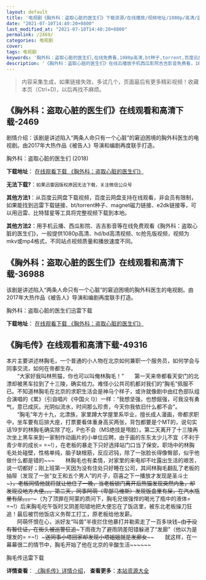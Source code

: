 ```yaml
---
layout: default
title: '电视剧《胸外科：盗取心脏的医生们》下载资源/在线播放/视频地址/1080p/高清/蓝光'
date: "2021-07-10T14:40:20+0800"
last_modified_at: "2021-07-10T14:40:20+0800"
permalink: /2469/
categories: 电视剧
cover:
tags: 电视剧
keywords: '胸外科：盗取心脏的医生们,在线免费看,1080p高清,bt种子,torrent,百度云盘,magnet,磁力链,迅雷下载资源'
description: '《胸外科：盗取心脏的医生们》在线云播放手机西瓜影院吉吉影音免费看，1080p高清bd/hd未删减完整版和tc抢先枪版，mkv/mp4格式，附带bt/torrent种子、magnet/磁力链、百度云盘、网盘资源迅雷下载链接'
---
```


>内容采集生成，如果链接失效，多试几个，页面最后有更多精彩视频！收藏本页（Ctrl+D)，以后再找不麻烦。


## 《胸外科：盗取心脏的医生们》在线观看和高清下载-2469

剧情介绍：该剧是讲述陷入“两条人命只有一个心脏”的窘迫困境的胸外科医生的电视剧。由2017年大热作品《被告人》导演和编剧再度联手打造。


胸外科：盗取心脏的医生们 (2018)

**下载地址**： [在线观看下载 《胸外科：盗取心脏的医生们》](https://www.btbtdy.me/btdy/dy13605.html) 


**无法下载?**：`如果迅雷因版权原因无法下载，关注微信公众号 `

**其他方法1**：从百度云网盘下载视频，百度云网盘支持在线观看，非会员有限制，如果能找到迅雷下载链接、bt/torrent种子、magnet磁力链接、e2dk链接等，可以用迅雷、比特彗星等工具将完整视频下载到本地。

**其他方法2**：用手机云播、西瓜影院、吉吉影音等在线免费观看《胸外科：盗取心脏的医生们》，一般提供1080p高清、hd/bd高清视频、tc抢先版视频，视频为mkv或mp4格式，不同站点视频质量和播放速度不同。


## 《胸外科：盗取心脏的医生们》在线观看和高清下载-36988

该剧是讲述陷入“两条人命只有一个心脏”的窘迫困境的胸外科医生的电视剧。由2017年大热作品《被告人》导演和编剧再度联手打造。


胸外科：盗取心脏的医生们迅雷下载

**下载地址**： [在线观看下载 《胸外科：盗取心脏的医生们》](https://www.993dy.com//vod-detail-id-31449.html) 


## 《胸毛传》在线观看和高清下载-49316

本片主要讲述林胸毛，一个普通的小人物在北京如何兼职一个服务员，如何学会与同事交流，如何在帝都生存。<br />　　“大家好我叫林熊猫，你也可以叫俺林胸毛！&rdquo;　　第一天来帝都看天安门的北漂却被黑车拉到了十三陵，确实给力。难怪小公共司机都对我们的&ldquo;胸毛”佩服不已。不知道林胸毛在北京的求职生活会是神马个样子，或许就像剧中由红色部队组合演唱的《累》（引自唱片《中国火 I》）一样：“我想坚强，也想倔强，可我没有勇气，意已成灰。光阴似流水，时间那么珍贵，今天你我依旧什么都不会”。<br />　　“胸毛”年方十九，北漂族，家里蹲大学屋里系毕业，擅长成人漫画，帝都求职中，坐车要有后排大座，打票要看体重身高买两张，背包都要是个MT的，说句实话19岁的林胸毛确实除了吃，P也不会（MS绝技是甩脸）。第二天离开了十三陵再次坐上黑车来到一家制作动画片的小单位应聘，由于画的东东太少儿不宜（不利于青少年的成长= =~!），在老板的暴走下只好选择站门口当了保安。职场中的林胸毛处处碰壁，性格单纯，脑子缺根筋，反应迟钝，除了一张脸长得像臀部，似乎他做什么都是错的~~~　　林胸毛也有柔情，对家里的来电却不吐露出生活的艰苦，说一切都好；刚上班第一天因为没有住处只好睡在公司，其间林胸毛翻乱了老板的抽屉（发现了一张&ldquo;女王和五个男人&rdquo;的片子，窃喜之下一播放才发现是圣斗士~~~），老板同情他就将就让他住了一晚，当老板锁门离开后熊猫发现突然内急，却发现没地方大便。。。第二天，同事阿萌（卑鄙马维斯）发现饭盒里有屎，在汽水瓶里有尿。。。~~~（为了顶罪在阿蒙的质问下，胸毛兄很强悍的喝光了瓶中的液体= =~!）后来胸毛吃午饭时又阴差阳错地把大便忘在了饭店里，被东北老板操刀狂追！最后被罚他饭店义务帮工打工，原老板给他发薪。<br />　　阿萌怀恨在心，派好友&ldquo;叫兽”半夜拦住他暴打并勒索走了一百多块钱~~~~~由于没有暂住证，在街头被巡警狂追~~~~~下雨夜为了避雨阴差阳错躲进了“发廊”（他以为是理发的= =~!）~~~~~送同事小塔回家却发现小塔姐姐就是发廊女~~~~~~　　就这样，在一幕幕很二的情节中，胸毛开始了他在北京的辛酸生活~~~~~~


胸毛传迅雷下载

**详情查看**： [《胸毛传》详情介绍](/movie/49316/)， **查看更多**：[本站资源大全](/movie/t/all/)

